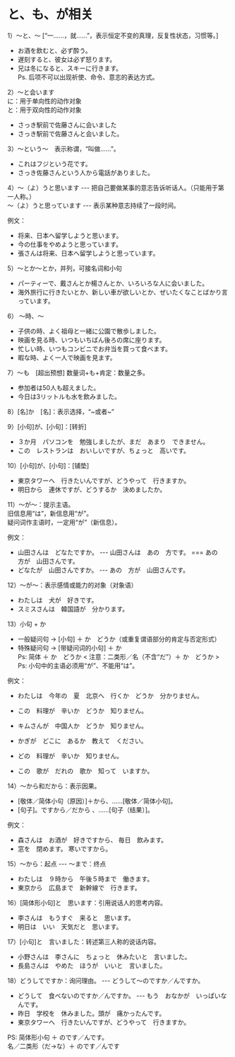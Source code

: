 と、も、が相关
===
1）～と、～ [“一……，就……”，表示恒定不变的真理，反复性状态，习惯等。]
+ お酒を飲むと、必ず酔う。
+ 遅刻すると、彼女は必ず怒ります。
+ 兄は冬になると、スキーに行きます。  
Ps. 后项不可以出现祈使、命令、意志的表达方式。

2）～と会います　  
に：用于单向性的动作对象  
と：用于双向性的动作对象
+ さっき駅前で佐藤さんに会いました
+ さっき駅前で佐藤さんと会いました。

3）～という～　表示称谓，“叫做……”。
+ これはフジという花です。
+ さっき佐藤さんという人から電話がありました。

4）～（よ）うと思います --- 把自己要做某事的意志告诉听话人。（只能用于第一人称。）    
～（よ）うと思っています  --- 表示某种意志持续了一段时间。

例文：
+ 将来、日本へ留学しようと思います。
+ 今の仕事をやめようと思っています。
+ 張さんは将来、日本へ留学しようと思っています。

5）～とか～とか，并列，可接名词和小句  
+ パーティーで、戴さんとか楊さんとか、いろいろな人に会いました。
+ 海外旅行に行きたいとか、新しい車が欲しいとか、ぜいたくなことばかり言っています。

6） ～時、～
+ 子供の時、よく祖母と一緒に公園で散歩しました。
+ 映画を見る時、いつもいちばん後ろの席に座ります。
+ 忙しい時、いつもコンビニでお弁当を買って食べます。
+ 暇な時、よく一人で映画を見ます。

7）～も　[超出预想] 数量词+も+肯定：数量之多。
+ 参加者は50人も超えました。
+ 今日は3リットルも水を飲みました。

8）[名]か　[名]：表示选择，“~或者~”  

9）[小句]が、[小句]：[转折]
+ ３か月　パソコンを　勉強しましたが、まだ　あまり　できません。
+ この　レストランは　おいしいですが、ちょっと　高いです。  

10）[小句]が、[小句]：[铺垫]
+ 東京タワーへ　行きたいんですが、どうやって　行きますか。
+ 明日から　連休ですが、どうするか　決めましたか。

11）～が～：提示主语。  
旧信息用“は”，新信息用“が”。  
疑问词作主语时，一定用“が”（新信息）。

例文：
+ 山田さんは　どなたですか。 --- 山田さんは　あの　方です。 === あの　方が　山田さんです。
+ どなたが　山田さんですか。 --- あの　方が　山田さんです。

12）～が～：表示感情或能力的对象（对象语）
+ わたしは　犬が　好きです。
+ スミスさんは　韓国語が　分かります。

13）小句 + か 
+ 一般疑问句 → [小句] ＋ か　どうか（或重复谓语部分的肯定与否定形式）
+ 特殊疑问句 → [带疑问词的小句] ＋ か  
Ps: 简体 ＋ か　どうか   < 注意：二类形／名（不含“だ”）＋ か　どうか >  
Ps: 小句中的主语必须用“が”、不能用“は”。  

例文：
+ わたしは　今年の　夏　北京へ　行くか　どうか　分かりません。
+ この　料理が　辛いか　どうか　知りません。
+ キムさんが　中国人か　どうか　知りません。

+ かぎが　どこに　あるか　教えて　ください。
+ どの　料理が　辛いか　知りません。
+ この　歌が　だれの　歌か　知って　いますか。

14）～から和だから：表示因果。
+ [敬体／简体小句（原因）]＋から、……[敬体／简体小句]。
+ [句子]。ですから／だから 、……[句子（结果）]。

例文：
+ 森さんは　お酒が　好きですから、 毎日　飲みます。
+ 窓を　閉めます。 寒いですから。

15）～から：起点 --- ～まで：终点
+ わたしは　９時から　午後５時まで　働きます。
+ 東京から　広島まで　新幹線で　行きます。

16）[简体形小句]と　思います：引用说话人的思考内容。
+ 李さんは　もうすぐ　来ると　思います。
+ 明日は　いい　天気だと　思います。

17）[小句]と　言いました：转述第三人称的说话内容。
+ 小野さんは　李さんに　ちょっと　休みたいと　言いました。 
+ 長島さんは　やめた　ほうが　いいと　言いました。

18）どうしてですか：询问理由。 --- どうして～のですか／んですか。
+ どうして　食べないのですか／んですか。 --- もう　おなかが　いっぱいなんです。
+ 昨日　学校を　休みました。頭が　痛かったんです。
+ 東京タワーへ　行きたいんですが、どうやって　行きますか。

PS: 简体形小句 ＋ のです／んです。  
    名／二类形（だ→な）＋ のです／んです



